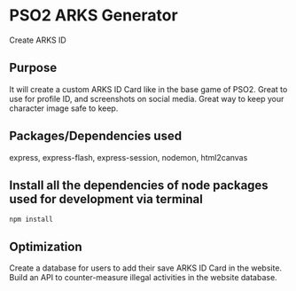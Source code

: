 # PSO2 ARKS Generator

Create ARKS ID

## Purpose

It will create a custom ARKS ID Card like in the base game of PSO2. Great to use for profile ID, and screenshots on social media. Great way to keep your character image safe to keep.

## Packages/Dependencies used 

express, express-flash, express-session, nodemon, html2canvas

## Install all the dependencies of node packages used for development via terminal

```
npm install
```

## Optimization

Create a database for users to add their save ARKS ID Card in the website. Build an API to counter-measure illegal activities in the website database.